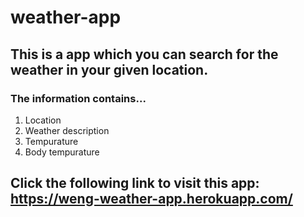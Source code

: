 # weather-app
## This is a app which you can search for the weather in your given location.
### The information contains...
1. Location
2. Weather description
3. Tempurature
4. Body tempurature
## Click the following link to visit this app: https://weng-weather-app.herokuapp.com/

